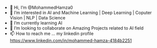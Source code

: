 - 👋 Hi, I’m @MohammedHamza0
- 👀 I’m interested in AI and Machine Learning | Deep Learning | Coputer Vision | NLP | Data Science
- 🌱 I’m currently learning AI 
- 💞️ I’m looking to collaborate on Amazing Projects related to AI field
- 📫 How to reach me ... my linkedin profile https://www.linkedin.com/in/mohammed-hamza-4184b2251

<!---
MohammedHamza0/MohammedHamza0 is a ✨ special ✨ repository because its `README.md` (this file) appears on your GitHub profile.
You can click the Preview link to take a look at your changes.
--->
